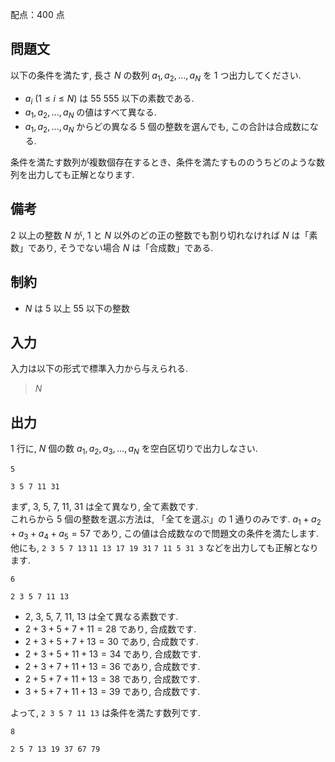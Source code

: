 配点：$400$ 点

## 問題文

以下の条件を満たす, 長さ $N$ の数列 $a_1, a_2, ..., a_N$ を $1$ つ出力してください.  

- $a_i \ (1 \leq i \leq N)$ は $55 \ 555$ 以下の素数である.
- $a_1, a_2, ..., a_N$ の値はすべて異なる.
- $a_1, a_2, ..., a_N$ からどの異なる $5$ 個の整数を選んでも, この合計は合成数になる.

条件を満たす数列が複数個存在するとき、条件を満たすもののうちどのような数列を出力しても正解となります.  

## 備考

$2$ 以上の整数 $N$ が, $1$ と $N$ 以外のどの正の整数でも割り切れなければ $N$ は「素数」であり, そうでない場合 $N$ は「合成数」である.  

## 制約

- $N$ は $5$ 以上 $55$ 以下の整数

## 入力

入力は以下の形式で標準入力から与えられる.  

> $N$

## 出力

$1$ 行に, $N$ 個の数 $a_1, a_2, a_3, ..., a_N$ を空白区切りで出力しなさい.  

```input1
5
```

```output1
3 5 7 11 31
```

まず, $3$, $5$, $7$, $11$, $31$ は全て異なり, 全て素数です.<br>
これらから $5$ 個の整数を選ぶ方法は, 「全てを選ぶ」の 1 通りのみです. $a_1+a_2+a_3+a_4+a_5=57$ であり, この値は合成数なので問題文の条件を満たします.<br>
他にも, `2 3 5 7 13` `11 13 17 19 31` `7 11 5 31 3` などを出力しても正解となります.  

```input2
6
```

```output2
2 3 5 7 11 13
```

- $2$, $3$, $5$, $7$, $11$, $13$ は全て異なる素数です.
- $2+3+5+7+11=28$ であり, 合成数です.
- $2+3+5+7+13=30$ であり, 合成数です.
- $2+3+5+11+13=34$ であり, 合成数です.
- $2+3+7+11+13=36$ であり, 合成数です.
- $2+5+7+11+13=38$ であり, 合成数です.
- $3+5+7+11+13=39$ であり, 合成数です.

よって, `2 3 5 7 11 13` は条件を満たす数列です.  

```input3
8
```

```output3
2 5 7 13 19 37 67 79
```